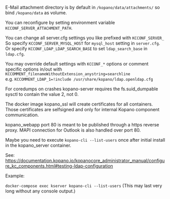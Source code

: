 E-Mail attachment directory is by default in `/kopano/data/attachments/` so bind `/kopano/data` as volume.

You can reconfigure by setting environment variable `KCCONF_SERVER_ATTACHMENT_PATH`.

You can change all server.cfg settings you like prefixed with `KCCONF_SERVER_`
So specify `KCCONF_SERVER_MYSQL_HOST` for `mysql_host` setting in `server.cfg`.
Or specify `KCCONF_LDAP_LDAP_SEARCH_BASE` to set `ldap_search_base` in `ldap.cfg`.

You may override default settings with `KCCONF_*` options or comment specific options in/out with `KCCOMMENT_filenameWithoutExtension_anystring=searchline`  
e.g. `KCCOMMENT_LDAP_1=!include /usr/share/kopano/ldap.openldap.cfg`

For coredumps on crashes kopano-server requires the fs.suid_dumpable sysctl to contain the value 2, not 0.

The docker image kopano_ssl will create certificates for all containers. Those certificates are selfsigned and only for internal Kopano component communication.

kopano_webapp port 80 is meant to be published through a https reverse proxy. MAPI connection for Outlook is also handled over port 80.

Maybe you need to execute `kopano-cli --list-users` once after initial install in the kopano_server container.

See: https://documentation.kopano.io/kopanocore_administrator_manual/configure_kc_components.html#testing-ldap-configuration

Example:

`docker-compose exec kserver kopano-cli --list-users` (This may last very long without any console output.)